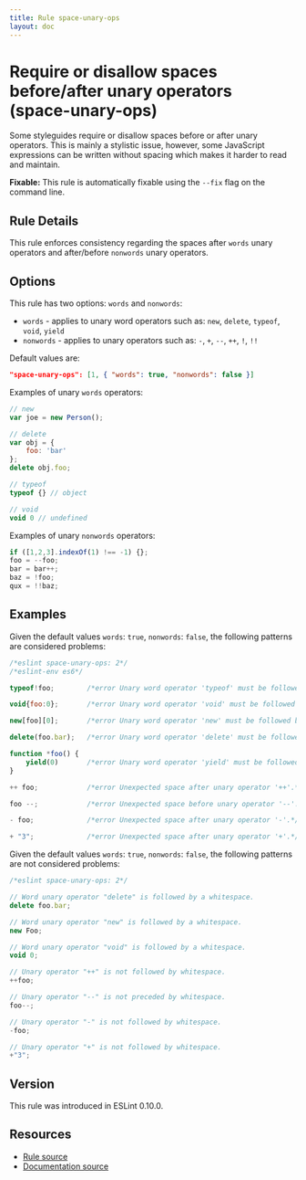 ```yaml
---
title: Rule space-unary-ops
layout: doc
---
```

<!-- Note: No pull requests accepted for this file. See README.md in the root directory for details. -->
# Require or disallow spaces before/after unary operators (space-unary-ops)

Some styleguides require or disallow spaces before or after unary operators. This is mainly a stylistic issue, however, some JavaScript expressions can be written without spacing which makes it harder to read and maintain.

**Fixable:** This rule is automatically fixable using the `--fix` flag on the command line.

## Rule Details

This rule enforces consistency regarding the spaces after `words` unary operators and after/before `nonwords` unary operators.

## Options

This rule has two options: `words` and `nonwords`:

* `words` - applies to unary word operators such as: `new`, `delete`, `typeof`, `void`, `yield`
* `nonwords` - applies to unary operators such as: `-`, `+`, `--`, `++`, `!`, `!!`

Default values are:

```json
"space-unary-ops": [1, { "words": true, "nonwords": false }]
```

Examples of unary `words` operators:

```js
// new
var joe = new Person();

// delete
var obj = {
    foo: 'bar'
};
delete obj.foo;

// typeof
typeof {} // object

// void
void 0 // undefined
```

Examples of unary `nonwords` operators:

```js
if ([1,2,3].indexOf(1) !== -1) {};
foo = --foo;
bar = bar++;
baz = !foo;
qux = !!baz;
```

## Examples

Given the default values `words`: `true`, `nonwords`: `false`, the following patterns are considered problems:

```js
/*eslint space-unary-ops: 2*/
/*eslint-env es6*/

typeof!foo;        /*error Unary word operator 'typeof' must be followed by whitespace.*/

void{foo:0};       /*error Unary word operator 'void' must be followed by whitespace.*/

new[foo][0];       /*error Unary word operator 'new' must be followed by whitespace.*/

delete(foo.bar);   /*error Unary word operator 'delete' must be followed by whitespace.*/

function *foo() {
    yield(0)       /*error Unary word operator 'yield' must be followed by whitespace.*/
}

++ foo;            /*error Unexpected space after unary operator '++'.*/

foo --;            /*error Unexpected space before unary operator '--'.*/

- foo;             /*error Unexpected space after unary operator '-'.*/

+ "3";             /*error Unexpected space after unary operator '+'.*/
```

Given the default values `words`: `true`, `nonwords`: `false`, the following patterns are not considered problems:



```js
/*eslint space-unary-ops: 2*/

// Word unary operator "delete" is followed by a whitespace.
delete foo.bar;

// Word unary operator "new" is followed by a whitespace.
new Foo;

// Word unary operator "void" is followed by a whitespace.
void 0;

// Unary operator "++" is not followed by whitespace.
++foo;

// Unary operator "--" is not preceded by whitespace.
foo--;

// Unary operator "-" is not followed by whitespace.
-foo;

// Unary operator "+" is not followed by whitespace.
+"3";
```

## Version

This rule was introduced in ESLint 0.10.0.

## Resources

* [Rule source](https://github.com/eslint/eslint/tree/master/lib/rules/space-unary-ops.js)
* [Documentation source](https://github.com/eslint/eslint/tree/master/docs/rules/space-unary-ops.md)
